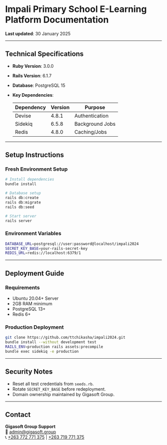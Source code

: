# Impali Primary School E-Learning Platform Documentation

**Last updated**: 30 January 2025

---

## Technical Specifications

- **Ruby Version**: 3.0.0
- **Rails Version**: 6.1.7
- **Database**: PostgreSQL 15
- **Key Dependencies**:

  | Dependency | Version | Purpose          |
  |------------|---------|------------------|
  | Devise     | 4.8.1   | Authentication   |
  | Sidekiq    | 6.5.8   | Background Jobs  |
  | Redis      | 4.8.0   | Caching/Jobs     |

---

## Setup Instructions

### Fresh Environment Setup

```bash
# Install dependencies
bundle install

# Database setup
rails db:create
rails db:migrate
rails db:seed

# Start server
rails server
```

### Environment Variables

```bash
DATABASE_URL=postgresql://user:password@localhost/impali2024
SECRET_KEY_BASE=your-rails-secret-key
REDIS_URL=redis://localhost:6379/1
```

---

## Deployment Guide

### Requirements

- Ubuntu 20.04+ Server
- 2GB RAM minimum
- PostgreSQL 13+
- Redis 6+

### Production Deployment

```bash
git clone https://github.com/ttchikasha/impali2024.git
bundle install --without development test
RAILS_ENV=production rails assets:precompile
bundle exec sidekiq -e production
```

---

## Security Notes

- Reset all test credentials from `seeds.rb`.
- Rotate `SECRET_KEY_BASE` before redeployment.
- Domain ownership maintained by Gigasoft Group.

---

## Contact

**Gigasoft Group Support**  
📧 [admin@gigasoft.group](mailto:admin@gigasoft.group)  
📞 [+263 772 771 375](tel:+263772771375) | [+263 719 771 375](tel:+263719771375)

